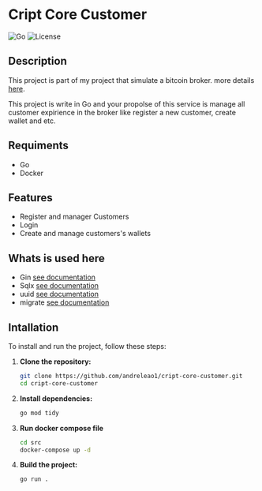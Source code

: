 # Cript Core Customer

![Go](https://img.shields.io/badge/Go-1.21.5-blue)
![License](https://img.shields.io/badge/License-MIT-green)

## Description

This project is part of my project that simulate a bitcoin broker.
more details [here](https://andreleao1.github.io/criptotrade.github.io/).

This project is write in Go and your propolse of this service is manage all customer expirience in the broker like register a new customer, create wallet and etc. 

## Requiments
- Go
- Docker

## Features

- Register and manager Customers
- Login
- Create and manage customers's wallets

## Whats is used here

- Gin [see documentation](https://github.com/gin-gonic/gin)
- Sqlx [see documentation](https://github.com/jmoiron/sqlx)
- uuid [see documentation](https://github.com/google/uuid)
- migrate [see documentation](https://github.com/golang-migrate/migrate)

## Intallation
To install and run the project, follow these steps:

1. **Clone the repository:**
    ```sh
    git clone https://github.com/andreleao1/cript-core-customer.git
    cd cript-core-customer
    ```

2. **Install dependencies:**
    ```sh
    go mod tidy
    ```

3. **Run docker compose file**

    ```sh
    cd src
    docker-compose up -d
    ```

3. **Build the project:**
    ```sh
    go run .
    ```
